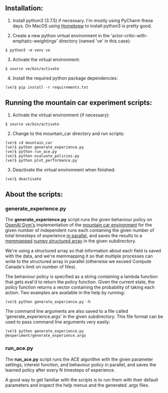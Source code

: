 ## Installation:

1. Install python3 (3.7.5) if necessary.
I'm mostly using PyCharm these days.
On MacOS using [Homebrew](https://brew.sh) to install python3 is pretty good.

2. Create a new python virtual environment in the 'actor-critic-with-emphatic-weightings' directory (named 've' in this case):
```
$ python3 -m venv ve
```

3. Activate the virtual environment:
```
$ source ve/bin/activate
```

4. Install the required python package dependencies:
```
(ve)$ pip install -r requirements.txt
```

## Running the mountain car experiment scripts:
1. Activate the virtual environment (if necessary):
```
$ source ve/bin/activate
```

2. Change to the mountain_car directory and run scripts:
```
(ve)$ cd mountain_car
(ve)$ python generate_experience.py
(ve)$ python run_ace.py
(ve)$ python evaluate_policies.py
(ve)$ python plot_performance.py
```

3. Deactivate the virtual environment when finished:
```
(ve)$ deactivate
```

## About the scripts:

### generate_experience.py
The **generate_experience.py** script runs the given behaviour policy on [OpenAI Gym's](https://github.com/openai/gym) implementation of the [mountain car environment](https://en.wikipedia.org/wiki/Mountain_car_problem) for the given number of independent runs each containing the given number of total timesteps of experience [in parallel](https://joblib.readthedocs.io/en/latest/), and saves the results to a [memmapped](https://joblib.readthedocs.io/en/latest/auto_examples/parallel_memmap.html) [numpy structured array](https://docs.scipy.org/doc/numpy/user/basics.rec.html) in the given subdirectory.

We're using a structured array so that information about each field is saved with the data, and we're memmapping it so that multiple processes can write to the structured array in parallel (otherwise we exceed Compute Canada's limit on number of files).

The behaviour policy is specified as a string containing a lambda function that gets eval'd to return the policy function. Given the current state, the policy function returns a vector containing the probability of taking each action. Two examples are available in the help by running:
```
(ve)$ python generate_experience.py -h
```
 
 The command line arguments are also saved to a file called 'generate_experience.args' in the given subdirectory. This file format can be used to pass command line arguments very easily:
 ```
(ve)$ python generate_experience.py @experiment/generate_experience.args
```

### run_ace.py
The **run_ace.py** script runs the ACE algorithm with the given parameter settings, interest function, and behaviour policy in parallel, and saves the learned policy after every N timesteps of experience.

A good way to get familiar with the scripts is to run them with their default parameters and inspect the help menus and the generated .args files.